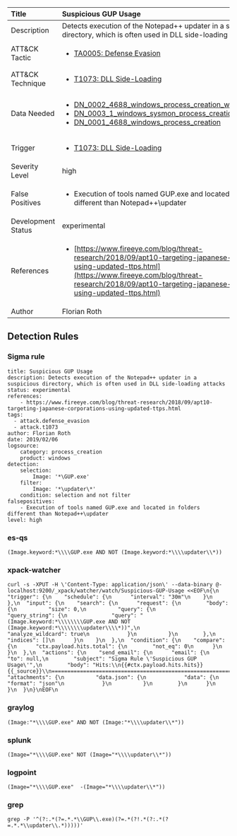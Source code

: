 | Title                | Suspicious GUP Usage                                                                                                                                                 |
|:---------------------|:------------------------------------------------------------------------------------------------------------------------------------------------------------|
| Description          | Detects execution of the Notepad++ updater in a suspicious directory, which is often used in DLL side-loading attacks                                                                                                                                           |
| ATT&amp;CK Tactic    | <ul><li>[TA0005: Defense Evasion](https://attack.mitre.org/tactics/TA0005)</li></ul>  |
| ATT&amp;CK Technique | <ul><li>[T1073: DLL Side-Loading](https://attack.mitre.org/techniques/T1073)</li></ul>                             |
| Data Needed          | <ul><li>[DN_0002_4688_windows_process_creation_with_commandline](../Data_Needed/DN_0002_4688_windows_process_creation_with_commandline.md)</li><li>[DN_0003_1_windows_sysmon_process_creation](../Data_Needed/DN_0003_1_windows_sysmon_process_creation.md)</li><li>[DN_0001_4688_windows_process_creation](../Data_Needed/DN_0001_4688_windows_process_creation.md)</li></ul>                                                         |
| Trigger              | <ul><li>[T1073: DLL Side-Loading](../Triggers/T1073.md)</li></ul>  |
| Severity Level       | high                                                                                                                                                 |
| False Positives      | <ul><li>Execution of tools named GUP.exe and located in folders different than Notepad++\updater</li></ul>                                                                  |
| Development Status   | experimental                                                                                                                                                |
| References           | <ul><li>[https://www.fireeye.com/blog/threat-research/2018/09/apt10-targeting-japanese-corporations-using-updated-ttps.html](https://www.fireeye.com/blog/threat-research/2018/09/apt10-targeting-japanese-corporations-using-updated-ttps.html)</li></ul>                                                          |
| Author               | Florian Roth                                                                                                                                                |


## Detection Rules

### Sigma rule

```
title: Suspicious GUP Usage
description: Detects execution of the Notepad++ updater in a suspicious directory, which is often used in DLL side-loading attacks
status: experimental
references:
    - https://www.fireeye.com/blog/threat-research/2018/09/apt10-targeting-japanese-corporations-using-updated-ttps.html
tags:
  - attack.defense_evasion
  - attack.t1073
author: Florian Roth
date: 2019/02/06
logsource:
    category: process_creation
    product: windows
detection:
    selection:
        Image: '*\GUP.exe'
    filter:
        Image: '*\updater\*'
    condition: selection and not filter
falsepositives:
    - Execution of tools named GUP.exe and located in folders different than Notepad++\updater
level: high

```





### es-qs
    
```
(Image.keyword:*\\\\GUP.exe AND NOT (Image.keyword:*\\\\updater\\*))
```


### xpack-watcher
    
```
curl -s -XPUT -H \'Content-Type: application/json\' --data-binary @- localhost:9200/_xpack/watcher/watch/Suspicious-GUP-Usage <<EOF\n{\n  "trigger": {\n    "schedule": {\n      "interval": "30m"\n    }\n  },\n  "input": {\n    "search": {\n      "request": {\n        "body": {\n          "size": 0,\n          "query": {\n            "query_string": {\n              "query": "(Image.keyword:*\\\\\\\\GUP.exe AND NOT (Image.keyword:*\\\\\\\\updater\\\\*))",\n              "analyze_wildcard": true\n            }\n          }\n        },\n        "indices": []\n      }\n    }\n  },\n  "condition": {\n    "compare": {\n      "ctx.payload.hits.total": {\n        "not_eq": 0\n      }\n    }\n  },\n  "actions": {\n    "send_email": {\n      "email": {\n        "to": null,\n        "subject": "Sigma Rule \'Suspicious GUP Usage\'",\n        "body": "Hits:\\n{{#ctx.payload.hits.hits}}{{_source}}\\n================================================================================\\n{{/ctx.payload.hits.hits}}",\n        "attachments": {\n          "data.json": {\n            "data": {\n              "format": "json"\n            }\n          }\n        }\n      }\n    }\n  }\n}\nEOF\n
```


### graylog
    
```
(Image:"*\\\\GUP.exe" AND NOT (Image:"*\\\\updater\\*"))
```


### splunk
    
```
(Image="*\\\\GUP.exe" NOT (Image="*\\\\updater\\*"))
```


### logpoint
    
```
(Image="*\\\\GUP.exe"  -(Image="*\\\\updater\\*"))
```


### grep
    
```
grep -P '^(?:.*(?=.*.*\\GUP\\.exe)(?=.*(?!.*(?:.*(?=.*.*\\updater\\.*)))))'
```



